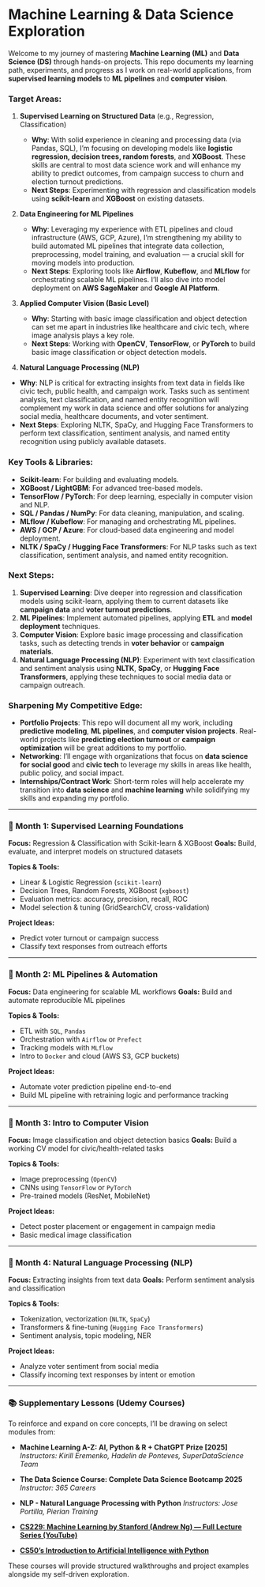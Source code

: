 # Machine Learning & Data Science Exploration

Welcome to my journey of mastering **Machine Learning (ML)** and **Data Science (DS)** through hands-on projects. This repo documents my learning path, experiments, and progress as I work on real-world applications, from **supervised learning models** to **ML pipelines** and **computer vision**.

### Target Areas:

1. **Supervised Learning on Structured Data** (e.g., Regression, Classification)
   - **Why**: With solid experience in cleaning and processing data (via Pandas, SQL), I’m focusing on developing models like **logistic regression, decision trees, random forests**, and **XGBoost**. These skills are central to most data science work and will enhance my ability to predict outcomes, from campaign success to churn and election turnout predictions.
   - **Next Steps**: Experimenting with regression and classification models using **scikit-learn** and **XGBoost** on existing datasets.

2. **Data Engineering for ML Pipelines**
   - **Why**: Leveraging my experience with ETL pipelines and cloud infrastructure (AWS, GCP, Azure), I’m strengthening my ability to build automated ML pipelines that integrate data collection, preprocessing, model training, and evaluation — a crucial skill for moving models into production.
   - **Next Steps**: Exploring tools like **Airflow**, **Kubeflow**, and **MLflow** for orchestrating scalable ML pipelines. I’ll also dive into model deployment on **AWS SageMaker** and **Google AI Platform**.

3. **Applied Computer Vision (Basic Level)**
   - **Why**: Starting with basic image classification and object detection can set me apart in industries like healthcare and civic tech, where image analysis plays a key role.
   - **Next Steps**: Working with **OpenCV**, **TensorFlow**, or **PyTorch** to build basic image classification or object detection models.

4. **Natural Language Processing (NLP)**
  - **Why**: NLP is critical for extracting insights from text data in fields like civic tech, public health, and campaign work. Tasks such as sentiment analysis, text classification, and named entity recognition will complement my work in data science and offer solutions for analyzing social media, healthcare documents, and voter sentiment.
  - **Next Steps**: Exploring NLTK, SpaCy, and Hugging Face Transformers to perform text classification, sentiment analysis, and named entity recognition using publicly available datasets.

### Key Tools & Libraries:
- **Scikit-learn**: For building and evaluating models.
- **XGBoost / LightGBM**: For advanced tree-based models.
- **TensorFlow / PyTorch**: For deep learning, especially in computer vision and NLP.
- **SQL / Pandas / NumPy**: For data cleaning, manipulation, and scaling.
- **MLflow / Kubeflow**: For managing and orchestrating ML pipelines.
- **AWS / GCP / Azure**: For cloud-based data engineering and model deployment.
- **NLTK / SpaCy / Hugging Face Transformers**: For NLP tasks such as text classification, sentiment analysis, and named entity recognition.

### Next Steps:
1. **Supervised Learning**: Dive deeper into regression and classification models using scikit-learn, applying them to current datasets like **campaign data** and **voter turnout predictions**.
2. **ML Pipelines**: Implement automated pipelines, applying **ETL** and **model deployment** techniques.
3. **Computer Vision**: Explore basic image processing and classification tasks, such as detecting trends in **voter behavior** or **campaign materials**.
4. **Natural Language Processing (NLP)**: Experiment with text classification and sentiment analysis using **NLTK**, **SpaCy**, or **Hugging Face Transformers**, applying these techniques to social media data or campaign outreach.

### Sharpening My Competitive Edge:
- **Portfolio Projects**: This repo will document all my work, including **predictive modeling**, **ML pipelines**, and **computer vision projects**. Real-world projects like **predicting election turnout** or **campaign optimization** will be great additions to my portfolio.
- **Networking**: I’ll engage with organizations that focus on **data science for social good** and **civic tech** to leverage my skills in areas like health, public policy, and social impact.
- **Internships/Contract Work**: Short-term roles will help accelerate my transition into **data science** and **machine learning** while solidifying my skills and expanding my portfolio.

---

### 📅 Month 1: Supervised Learning Foundations

**Focus:** Regression & Classification with Scikit-learn & XGBoost
**Goals:** Build, evaluate, and interpret models on structured datasets

**Topics & Tools:**

* Linear & Logistic Regression (`scikit-learn`)
* Decision Trees, Random Forests, XGBoost (`xgboost`)
* Evaluation metrics: accuracy, precision, recall, ROC
* Model selection & tuning (GridSearchCV, cross-validation)

**Project Ideas:**

* Predict voter turnout or campaign success
* Classify text responses from outreach efforts

---

### 📅 Month 2: ML Pipelines & Automation

**Focus:** Data engineering for scalable ML workflows
**Goals:** Build and automate reproducible ML pipelines

**Topics & Tools:**

* ETL with `SQL`, `Pandas`
* Orchestration with `Airflow` or `Prefect`
* Tracking models with `MLflow`
* Intro to `Docker` and cloud (AWS S3, GCP buckets)

**Project Ideas:**

* Automate voter prediction pipeline end-to-end
* Build ML pipeline with retraining logic and performance tracking

---

### 📅 Month 3: Intro to Computer Vision

**Focus:** Image classification and object detection basics
**Goals:** Build a working CV model for civic/health-related tasks

**Topics & Tools:**

* Image preprocessing (`OpenCV`)
* CNNs using `TensorFlow` or `PyTorch`
* Pre-trained models (ResNet, MobileNet)

**Project Ideas:**

* Detect poster placement or engagement in campaign media
* Basic medical image classification

---

### 📅 Month 4: Natural Language Processing (NLP)

**Focus:** Extracting insights from text data
**Goals:** Perform sentiment analysis and classification

**Topics & Tools:**

* Tokenization, vectorization (`NLTK`, `SpaCy`)
* Transformers & fine-tuning (`Hugging Face Transformers`)
* Sentiment analysis, topic modeling, NER

**Project Ideas:**

* Analyze voter sentiment from social media
* Classify incoming text responses by intent or emotion

---

### 📚 Supplementary Lessons (Udemy Courses)

To reinforce and expand on core concepts, I’ll be drawing on select modules from:

* **Machine Learning A-Z: AI, Python & R + ChatGPT Prize \[2025]**
  *Instructors: Kirill Eremenko, Hadelin de Ponteves, SuperDataScience Team*

* **The Data Science Course: Complete Data Science Bootcamp 2025**
  *Instructor: 365 Careers*

* **NLP - Natural Language Processing with Python**
  *Instructors: Jose Portilla, Pierian Training*

* [**CS229: Machine Learning by Stanford (Andrew Ng) — Full Lecture Series (YouTube)**](https://www.youtube.com/playlist?list=PLoROMvodv4rMiGQp3WXShtMGgzqpfVfbU)
* [**CS50’s Introduction to Artificial Intelligence with Python**](https://pll.harvard.edu/course/cs50s-introduction-artificial-intelligence-python)

These courses will provide structured walkthroughs and project examples alongside my self-driven exploration.


